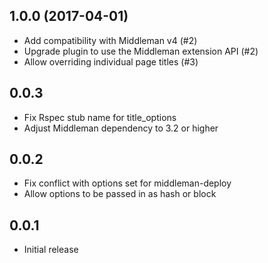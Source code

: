 ## 1.0.0 (2017-04-01)
* Add compatibility with Middleman v4 (#2)
* Upgrade plugin to use the Middleman extension API (#2)
* Allow overriding individual page titles (#3)

## 0.0.3
* Fix Rspec stub name for title_options
* Adjust Middleman dependency to 3.2 or higher

## 0.0.2
* Fix conflict with options set for middleman-deploy
* Allow options to be passed in as hash or block

## 0.0.1
* Initial release
